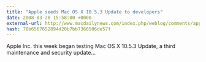 ```yaml
---
title: "Apple seeds Mac OS X 10.5.3 Update to developers"
date: 2008-03-28 15:58:00 +0000
external-url: http://www.macdailynews.com/index.php/weblog/comments/apple_seeds_mac_os_x_1053_update_to_developers/
hash: 78b6567652894d20b7bb7360506de57f
---
```


Apple Inc. this week began testing Mac OS X 10.5.3 Update, a third maintenance and security update...
